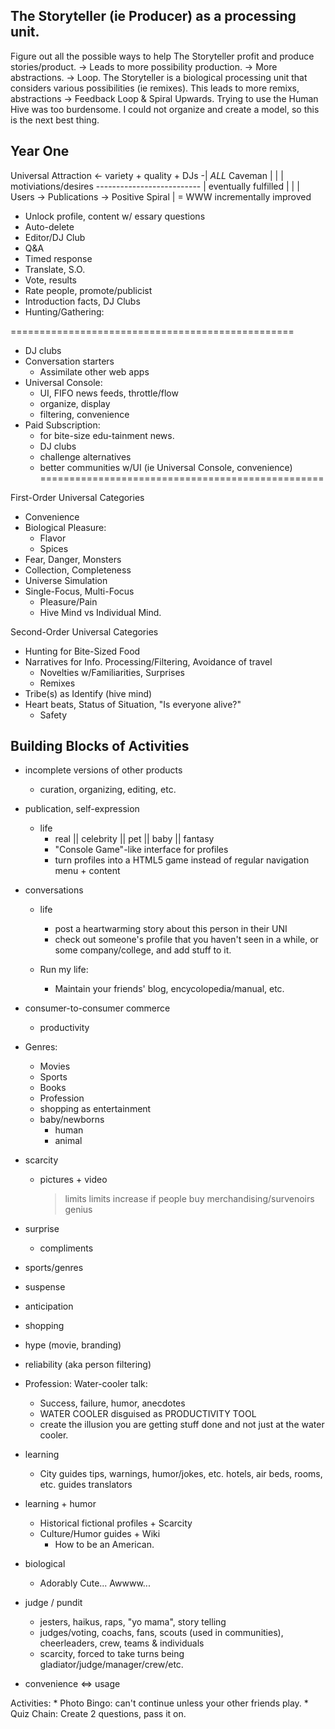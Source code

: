 
The Storyteller (ie Producer) as a processing unit.
---------------------------------------------------------------------------------------
Figure out all the possible ways to help The Storyteller profit and produce
stories/product.
 ->  Leads to more possibility production.
   -> More abstractions.
     -> Loop.
The Storyteller is a biological processing unit that considers various possibilities
(ie remixes). This leads to more remixs, abstractions -> Feedback Loop & Spiral Upwards.
Trying to use the Human Hive was too burdensome.  I could not organize and create a model,
so this is the next best thing.

Year One
--------
Universal Attraction <- variety + quality + DJs  -|   *ALL* Caveman
    |                        |                    |   motiviations/desires
    --------------------------                    |   eventually fulfilled
                 |                                |            |
     Users -> Publications -> Positive Spiral     |     = WWW incrementally
                                                          improved

  * Unlock profile, content w/ essary questions
  * Auto-delete
  * Editor/DJ Club
  * Q&A
  * Timed response
  * Translate, S.O.
  * Vote, results
  * Rate people, promote/publicist
  * Introduction facts, DJ Clubs
  * Hunting/Gathering:

  =================================================
  * DJ clubs
  * Conversation starters
    * Assimilate other web apps
  * Universal Console:
    * UI, FIFO news feeds, throttle/flow
    * organize, display
    * filtering, convenience
  * Paid Subscription:
    * for bite-size edu-tainment news.
    * DJ clubs
    * challenge alternatives
    * better communities w/UI (ie Universal Console, convenience)
  =================================================

  First-Order Universal Categories
  * Convenience
  * Biological Pleasure:
    * Flavor
    * Spices
  * Fear, Danger, Monsters
  * Collection, Completeness
  * Universe Simulation
  * Single-Focus, Multi-Focus
    * Pleasure/Pain
    * Hive Mind vs Individual Mind.


  Second-Order Universal Categories
  * Hunting for Bite-Sized Food
  * Narratives for Info. Processing/Filtering, Avoidance of travel
    * Novelties w/Familiarities, Surprises
    * Remixes
  * Tribe(s) as Identify (hive mind)
  * Heart beats, Status of Situation, "Is everyone alive?"
    * Safety

Building Blocks of Activities
-----------------------------

  * incomplete versions of other products
    * curation, organizing, editing, etc.

  * publication, self-expression
    * life
      * real || celebrity || pet || baby || fantasy
      * "Console Game"-like interface for profiles
      * turn profiles into a HTML5 game instead of regular navigation menu + content

  * conversations
    * life
      * post a heartwarming story about this person in their UNI
      * check out someone's profile that you haven't seen in a while,
        or some company/college, and add stuff to it.

    * Run my life:
      * Maintain your friends' blog, encycolopedia/manual, etc.

  * consumer-to-consumer commerce
    * productivity

  * Genres:
    * Movies
    * Sports
    * Books
    * Profession
    * shopping as entertainment
    * baby/newborns
      * human
      * animal

  * scarcity
    * pictures + video
      > limits
      > limits increase if people buy merchandising/survenoirs
      > genius
  * surprise
    * compliments
  * sports/genres
  * suspense
  * anticipation
  * shopping
  * hype (movie, branding)
  * reliability (aka person filtering)
  * Profession: Water-cooler talk:
    * Success, failure, humor, anecdotes
    * WATER COOLER disguised as PRODUCTIVITY TOOL
    * create the illusion you are getting stuff done
      and not just at the water cooler.
  * learning
    * City guides
            tips, warnings, humor/jokes, etc.
            hotels, air beds, rooms, etc.
            guides
            translators
  * learning + humor
    * Historical fictional profiles + Scarcity
    * Culture/Humor guides + Wiki
      * How to be an American.

  * biological
    * Adorably Cute... Awwww...

  * judge / pundit
    * jesters, haikus, raps, "yo mama", story telling
    * judges/voting, coachs, fans, scouts (used in communities), cheerleaders, crew, teams & individuals
    * scarcity, forced to take turns being gladiator/judge/manager/crew/etc.

  * convenience <=> usage

Activities:
      * Photo Bingo: can't continue unless your other friends play.
      * Quiz Chain: Create 2 questions, pass it on.
